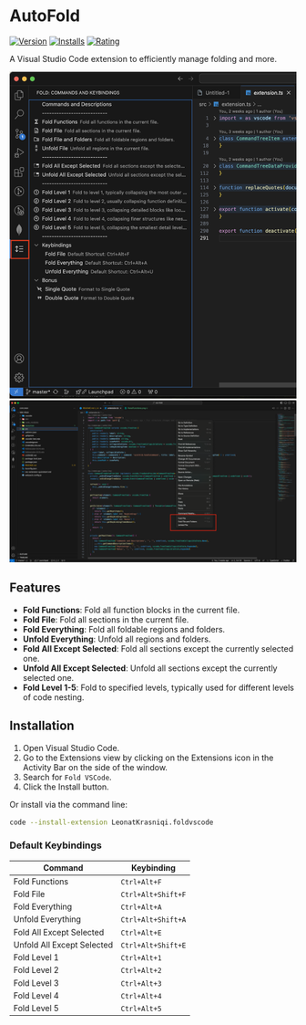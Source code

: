 # AutoFold

[![Version](https://img.shields.io/visual-studio-marketplace/v/LeonatKrasniqi.foldvscode)](https://marketplace.visualstudio.com/items?itemName=LeonatKrasniqi.foldvscode)
[![Installs](https://img.shields.io/visual-studio-marketplace/i/LeonatKrasniqi.foldvscode)](https://marketplace.visualstudio.com/items?itemName=LeonatKrasniqi.foldvscode)
[![Rating](https://img.shields.io/visual-studio-marketplace/r/LeonatKrasniqi.foldvscode)](https://marketplace.visualstudio.com/items?itemName=LeonatKrasniqi.foldvscode)

A Visual Studio Code extension to efficiently manage folding and more.

![My Image](resources/readme/PanelFunctions.png "Side Panel Functions")
![My Image](resources/readme/RightClickFunctions.png "Right Click Functions")

## Features

- **Fold Functions**: Fold all function blocks in the current file.
- **Fold File**: Fold all sections in the current file.
- **Fold Everything**: Fold all foldable regions and folders.
- **Unfold Everything**: Unfold all regions and folders.
- **Fold All Except Selected**: Fold all sections except the currently selected one.
- **Unfold All Except Selected**: Unfold all sections except the currently selected one.
- **Fold Level 1-5**: Fold to specified levels, typically used for different levels of code nesting.

## Installation

1. Open Visual Studio Code.
2. Go to the Extensions view by clicking on the Extensions icon in the Activity Bar on the side of the window.
3. Search for `Fold VSCode`.
4. Click the Install button.

Or install via the command line:

```sh
code --install-extension LeonatKrasniqi.foldvscode
```

### Default Keybindings

| Command                    | Keybinding          |
|----------------------------|---------------------|
| Fold Functions             | `Ctrl+Alt+F`        |
| Fold File                  | `Ctrl+Alt+Shift+F`  |
| Fold Everything            | `Ctrl+Alt+A`        |
| Unfold Everything          | `Ctrl+Alt+Shift+A`  |
| Fold All Except Selected   | `Ctrl+Alt+E`        |
| Unfold All Except Selected | `Ctrl+Alt+Shift+E`  |
| Fold Level 1               | `Ctrl+Alt+1`        |
| Fold Level 2               | `Ctrl+Alt+2`        |
| Fold Level 3               | `Ctrl+Alt+3`        |
| Fold Level 4               | `Ctrl+Alt+4`        |
| Fold Level 5               | `Ctrl+Alt+5`        |
